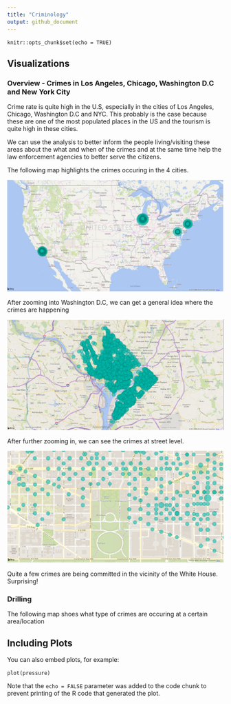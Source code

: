 ```yaml
---
title: "Criminology"
output: github_document
---
```


```{r setup, include=FALSE}
knitr::opts_chunk$set(echo = TRUE)
```

## Visualizations

### Overview - Crimes in Los Angeles, Chicago, Washington D.C and New York City

Crime rate is quite high in the U.S, especially in the cities of Los Angeles, Chicago, Washington D.C and NYC. This probably is the case because these are one of the most populated places in the US and the tourism is quite high in these cities. 

We can use the analysis to better inform the people living/visiting these areas about the what and when of the crimes and at the same time help the law enforcement agencies to better serve the citizens.

The following map highlights the crimes occuring in the 4 cities. 

![](viz/FullMap.png)

After zooming into Washington D.C, we can get a general idea where the crimes are happening

![](viz/Crimes-DC.png)

After further zooming in, we can see the crimes at street level. 

![](viz/Crimes-DC_Detailed.png)

Quite a few crimes are being committed in the vicinity of the White House. Surprising!


### Drilling
The following map shoes what type of crimes are occuring at a certain area/location


## Including Plots

You can also embed plots, for example:

```{r pressure, echo=FALSE}
plot(pressure)
```

Note that the `echo = FALSE` parameter was added to the code chunk to prevent printing of the R code that generated the plot.

